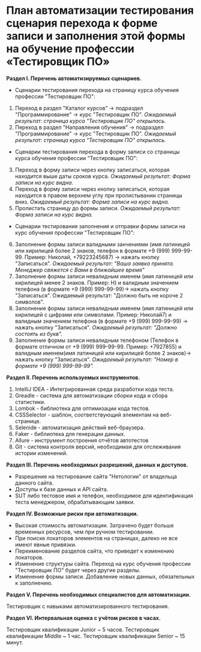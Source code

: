 # План автоматизации тестирования сценария перехода к форме записи и заполнения этой формы на обучение профессии «Тестировщик ПО»
**Раздел I. Перечень автоматизируемых сценариев.**

- Сценарии тестирования перехода на страницу курса обучения профессии "Тестировщик ПО":
1. Переход в раздел "Каталог курсов" -> подраздел "Программирование" -> курс "Тестировщик ПО".
*Ожидаемый результат: страница курса "Тестировщик ПО" открылась.*
2. Переход в раздел "Направления обучения" -> подраздел "Программирование" -> курс "Тестировщик ПО".
*Ожидаемый результат: страница курса "Тестировщик ПО" открылась.*

- Сценарии тестирования перехода в форму записи со страницы курса обучения профессии "Тестировщик ПО":

3. Переход в форму записи через кнопку записаться, которая находится выше даты сроков курса. 
*Ожидаемый результат: Форма записи на курс видна.*
4. Переход в форму записи через кнопку записаться, которая находится в правом верхнем углу при пролистывании страницы вниз.
*Ожидаемый результат: Форма записи на курс видна.*
5. Пролистать страницу до формы записи.
*Ожидаемый результат: Форма записи на курс видна.*

- Сценарии тестирования заполнения и отправки формы записи на курс обучения профессии "Тестировщик ПО":
6. Заполнение формы записи валидными занчениями (имя латиницей или кирилицей более 2 знаков, телефон в формате +9 (999) 999-99-99. Пример: Николай, +79223245687) -> нажать кнопку "Записаться".
*Ожидаемый результат: "Ваша заявка принята. Менеджер свяжется с Вами в ближайшее время"*
7. Заполнение формы записи невалидным именем (имя латиницей или кирилицей менее 2 знаков. Пример: Н) и валидным значением телефона (в формате +9 (999) 999-99-99)-> нажать кнопку "Записаться".
Ожидаемый результат: "Должно быть не короче 2 символов".
8. Заполнение формы записи невалидным именем (имя латиницей или кирилицей с цифрами или символами. Пример: Николай7) и валидным значением телефона (в формате +9 (999) 999-99-99) -> нажать кнопку "Записаться".
*Ожидаемый результат: "Должно состоять из букв".*
9. Заполнение формы записи невалидным телефоном (Телефон в формате отличном от +9 (999) 999-99-99. Пример: +7927855) и валидным именем(имя латиницей или кирилицей более 2 знаков)-> нажать кнопку "Записаться".
*Ожидаемый результат: "Номер в формате +9 (999) 999-99-99".*

**Раздел II. Перечень используемых инструментов.**

1. IntelliJ IDEA - Интегрированная среда разработки кода теста.
2. Greadle - система для автоматизации сборки кода и сбора статистики.
3. Lombok - библиотека для оптимизации кода тестов.
4. CSSSelector - шаблон, соответствующий элементам на веб-странице.
5. Selenide - автоматизация действий веб-браузера.
6. Faker - библиотека для генерации данных.
7. Allure - инструмент построения отчётов автотестов
8. Git - система контроля версий, необходимая для отслеживания истории изменений.

**Раздел III. Перечень необходимых разрешений, данных и доступов.**

- Разрешение на тестирование сайта "Нетологии" от владельца данного сайта.
- Доступы к базе данных и API сайта.
- SUT либо тестовое имя и телефон, необходимое для идентификация теста менеджером, обрабатывающим заявки. 

**Раздел IV. Возможные риски при автоматизации.**

- Высокая стоимость автоматизации. Затрачено будет больше временных ресурсов, чем при ручном тестировании.
- При поиске локаторов элементов на страницах, далеко не все имеют явные привязки.
- Переименование разделов сайта, что приведет к изменению локаторов.
- Изменение структуры сайта. Переход на курс обучения профессии "Тестировщик ПО" будет через другие разделы.
- Изменение формы записи. Добавление новых данных, обязательных к заполнению.

**Раздел V. Перечень необходимых специалистов для автоматизации.**

Тестировщик с навыками автоматизированного тестирования.

**Раздел VI. Интервальная оценка с учётом рисков в часах.**

Тестировщик квалификации Junior ~ 5 часов.
Тестировщик квалификации Middle ~ 1 час.
Тестировщик квалификации Senior ~ 15 минут.
